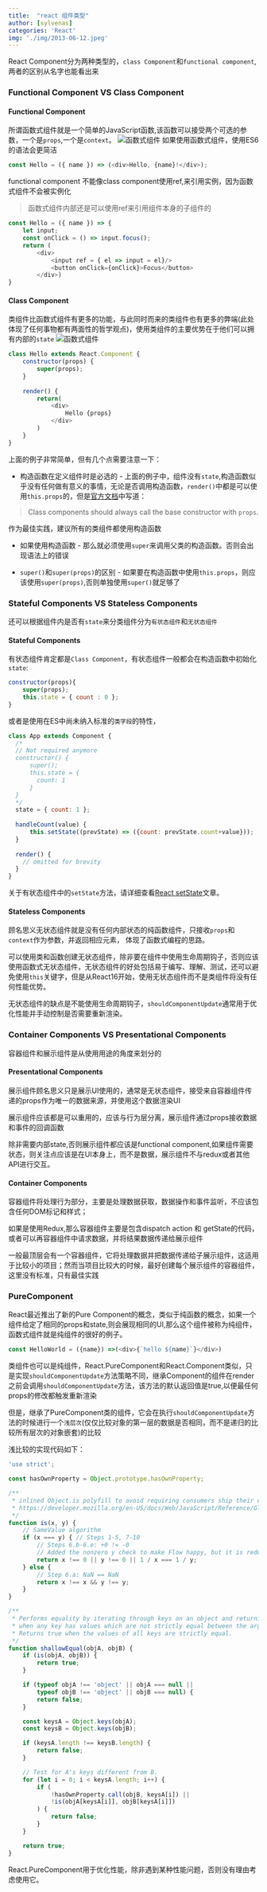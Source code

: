 ```yaml
---
title:  "react 组件类型"
author: [sylvenas]
categories: 'React'
img: './img/2013-06-12.jpeg'
---
```

React Component分为两种类型的，`class Component`和`functional component`,两者的区别从名字也能看出来

### Functional Component VS Class Component
#### Functional Component
所谓函数式组件就是一个简单的JavaScript函数,该函数可以接受两个可选的参数，一个是`props`,一个是`context`。
![函数式组件](../images/Stateful-vs-Stateless-Component-PropsvsState.jpg)
如果使用函数式组件，使用ES6的语法会更简洁
``` js
const Hello = ({ name }) => (<div>Hello, {name}!</div>);
```
functional component 不能像class component使用ref,来引用实例，因为函数式组件不会被实例化

> 函数式组件内部还是可以使用ref来引用组件本身的子组件的

``` js
const Hello = ({ name }) => {
	let input;
	const onClick = () => input.focus();
	return (
		<div>
			<input ref = { el => input = el}/>
			<button onClick={onClick}>Focus</button>
		</div>)
}
```

#### Class Component 
类组件比函数式组件有更多的功能，与此同时而来的类组件也有更多的弊端(此处体现了任何事物都有两面性的哲学观点)，使用类组件的主要优势在于他们可以拥有内部的`state`
![函数式组件](../images/React-Class-Component.jpg)
``` js
class Hello extends React.Component {
    constructor(props) {
        super(props);
    }
     
    render() {
        return(
            <div>
                Hello {props}
            </div>
        )
    }
}
```
上面的例子非常简单，但有几个点需要注意一下：
* 构造函数在定义组件时是必选的 - 上面的例子中，组件没有`state`,构造函数似乎没有任何做有意义的事情，无论是否调用构造函数，`render()`中都是可以使用`this.props`的，但是[官方文档](https://reactjs.org/docs/state-and-lifecycle.html#adding-local-state-to-a-class)中写道：

>Class components should always call the base constructor with `props`.

作为最佳实践，建议所有的类组件都使用构造函数
* 如果使用构造函数 - 那么就必须使用`super`来调用父类的构造函数。否则会出现语法上的错误

* `super()`和`super(props)`的区别 - 如果要在构造函数中使用`this.props`，则应该使用`super(props)`,否则单独使用`super()`就足够了

### Stateful Components VS Stateless Components
还可以根据组件内是否有`state`来分类组件分为`有状态组件`和`无状态组件`

#### Stateful Components
有状态组件肯定都是`Class Component`，有状态组件一般都会在构造函数中初始化`state`:
``` js
constructor(props){
	super(props);
	this.state = { count : 0 };
}
```
或者是使用在ES中尚未纳入标准的`类字段`的特性，
``` js
class App extends Component {   
  /*
  // Not required anymore
  constructor() {
      super();
      this.state = {
        count: 1
      }
  }
  */  
  state = { count: 1 };
   
  handleCount(value) {
      this.setState((prevState) => ({count: prevState.count+value}));
  }
 
  render() {
    // omitted for brevity
  }
}
```
关于有状态组件中的`setState`方法，请详细查看[React setState]()文章。

#### Stateless Components
顾名思义无状态组件就是没有任何内部状态的纯函数组件，只接收`props`和`context`作为参数，并返回相应元素， 体现了函数式编程的思路。

可以使用类和函数创建无状态组件，除非要在组件中使用生命周期钩子，否则应该使用函数式无状态组件，无状态组件的好处包括易于编写、理解、测试，还可以避免使用`this`关键字，但是从React16开始，使用无状态组件而不是类组件将没有任何性能优势。

无状态组件的缺点是不能使用生命周期钩子，`shouldComponentUpdate`通常用于优化性能并手动控制是否需要重新渲染。

### Container Components VS Presentational Components
容器组件和展示组件是从使用用途的角度来划分的
#### Presentational Components
展示组件顾名思义只是展示UI使用的，通常是无状态组件，接受来自容器组件传递的props作为唯一的数据来源，并使用这个数据渲染UI

展示组件应该都是可以重用的，应该与行为层分离，展示组件通过props接收数据和事件的回调函数

除非需要内部state,否则展示组件都应该是functional component,如果组件需要状态，则关注点应该是在UI本身上，而不是数据，展示组件不与redux或者其他API进行交互。
#### Container Components
容器组件将处理行为部分，主要是处理数据获取，数据操作和事件监听，不应该包含任何DOM标记和样式；

如果是使用Redux,那么容器组件主要是包含dispatch action 和 getState的代码，或者可以再容器组件中请求数据，并将结果数据传递给展示组件

一般最顶层会有一个容器组件，它将处理数据并把数据传递给子展示组件，这适用于比较小的项目；然而当项目比较大的时候，最好创建每个展示组件的容器组件，这里没有标准，只有最佳实践

### PureComponent
React最近推出了新的Pure Component的概念，类似于纯函数的概念，如果一个组件给定了相同的props和state,则会展现相同的UI,那么这个组件被称为纯组件，函数式组件就是纯组件的很好的例子。
``` js
const HelloWorld = ({name}) =>(<div>{`hello ${name}`}</div>)
```
类组件也可以是纯组件，React.PureComponent和React.Component类似，只是实现`shouldComponentUpdate`方法策略不同，继承Component的组件在render之前会调用`shouldComponentUpdate`方法，该方法的默认返回值是true,以便最任何props的修改都触发重新渲染

但是，继承了PureComponent类的组件，它会在执行`shouldComponentUpdate`方法的时候进行一个`浅层次`(仅仅比较对象的第一层的数据是否相同，而不是递归的比较所有层次的对象嵌套)的比较

浅比较的实现代码如下：
``` js
'use strict';

const hasOwnProperty = Object.prototype.hasOwnProperty;

/**
 * inlined Object.is polyfill to avoid requiring consumers ship their own
 * https://developer.mozilla.org/en-US/docs/Web/JavaScript/Reference/Global_Objects/Object/is
 */
function is(x, y) {
	// SameValue algorithm
	if (x === y) { // Steps 1-5, 7-10
		// Steps 6.b-6.e: +0 != -0
		// Added the nonzero y check to make Flow happy, but it is redundant
		return x !== 0 || y !== 0 || 1 / x === 1 / y;
	} else {
		// Step 6.a: NaN == NaN
		return x !== x && y !== y;
	}
}

/**
 * Performs equality by iterating through keys on an object and returning false
 * when any key has values which are not strictly equal between the arguments.
 * Returns true when the values of all keys are strictly equal.
 */
function shallowEqual(objA, objB) {
	if (is(objA, objB)) {
		return true;
	}

	if (typeof objA !== 'object' || objA === null ||
		typeof objB !== 'object' || objB === null) {
		return false;
	}

	const keysA = Object.keys(objA);
	const keysB = Object.keys(objB);

	if (keysA.length !== keysB.length) {
		return false;
	}

	// Test for A's keys different from B.
	for (let i = 0; i < keysA.length; i++) {
		if (
			!hasOwnProperty.call(objB, keysA[i]) ||
			!is(objA[keysA[i]], objB[keysA[i]])
		) {
			return false;
		}
	}

	return true;
}
```
React.PureComponent用于优化性能，除非遇到某种性能问题，否则没有理由考虑使用它。